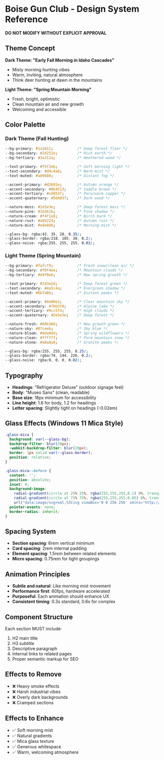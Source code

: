 # Boise Gun Club - Design System Reference
**DO NOT MODIFY WITHOUT EXPLICIT APPROVAL**

## Theme Concept
**Dark Theme: "Early Fall Morning in Idaho Cascades"**
- Misty morning hunting vibes
- Warm, inviting, natural atmosphere
- Think deer hunting at dawn in the mountains

**Light Theme: "Spring Mountain Morning"** 
- Fresh, bright, optimistic
- Clean mountain air and new growth
- Welcoming and accessible

## Color Palette

### Dark Theme (Fall Hunting)
```css
--bg-primary: #1a1611;           /* Deep forest floor */
--bg-secondary: #2d251e;         /* Rich earth */
--bg-tertiary: #3a312a;          /* Weathered wood */

--text-primary: #f5f2eb;         /* Soft morning light */
--text-secondary: #d4c4a8;       /* Warm mist */
--text-muted: #a89680;           /* Distant fog */

--accent-primary: #d2691e;       /* Autumn orange */
--accent-secondary: #8b4513;     /* Saddle brown */
--accent-tertiary: #cd853f;      /* Peru/warm copper */
--accent-quaternary: #5d4037;    /* Dark wood */

--nature-moss: #2e5e3e;          /* Deep forest moss */
--nature-pine: #1b3b1b;          /* Pine shadow */
--nature-cream: #f4f1e8;         /* Birch bark */
--nature-rust: #a0522d;          /* Autumn rust */
--nature-mist: #e8e0d6;          /* Morning mist */

--glass-bg: rgba(42, 35, 28, 0.35);
--glass-border: rgba(210, 105, 30, 0.2);
--glass-noise: rgba(255, 255, 255, 0.03);
```

### Light Theme (Spring Mountain)
```css
--bg-primary: #fafcf9;           /* Fresh snow/clean air */
--bg-secondary: #f0f4ee;         /* Mountain clouds */
--bg-tertiary: #e8f0e6;          /* New spring growth */

--text-primary: #2d3e2d;         /* Deep forest green */
--text-secondary: #4a5c4a;       /* Evergreen shadow */
--text-muted: #6b7a6b;           /* Distant peaks */

--accent-primary: #4a90e2;       /* Clear mountain sky */
--accent-secondary: #7bb3f0;     /* Alpine lake */
--accent-tertiary: #9cc5f4;      /* High clouds */
--accent-quaternary: #2e5e3e;    /* Deep forest */

--nature-fresh: #68b368;         /* New growth green */
--nature-sky: #87ceeb;           /* Sky blue */
--nature-bloom: #dda0dd;         /* Spring wildflowers */
--nature-clean: #ffffff;         /* Pure mountain snow */
--nature-stone: #a8a8a8;         /* Granite peaks */

--glass-bg: rgba(255, 255, 255, 0.25);
--glass-border: rgba(74, 144, 226, 0.2);
--glass-noise: rgba(0, 0, 0, 0.02);
```

## Typography
- **Headings**: "Refrigerator Deluxe" (outdoor signage feel)
- **Body**: "Museo Sans" (clean, readable)
- **Base size**: 18px minimum for accessibility
- **Line height**: 1.6 for body, 1.2 for headings
- **Letter spacing**: Slightly tight on headings (-0.02em)

## Glass Effects (Windows 11 Mica Style)
```css
.glass-mica {
  background: var(--glass-bg);
  backdrop-filter: blur(20px);
  -webkit-backdrop-filter: blur(20px);
  border: 1px solid var(--glass-border);
  position: relative;
}

.glass-mica::before {
  content: '';
  position: absolute;
  inset: 0;
  background-image: 
    radial-gradient(circle at 25% 25%, rgba(255,255,255,0.1) 0%, transparent 25%),
    radial-gradient(circle at 75% 75%, rgba(255,255,255,0.05) 0%, transparent 25%),
    url("data:image/svg+xml,%3Csvg viewBox='0 0 256 256' xmlns='http://www.w3.org/2000/svg'%3E%3Cfilter id='noiseFilter'%3E%3CfeTurbulence type='fractalNoise' baseFrequency='0.65' numOctaves='4' stitchTiles='stitch'/%3E%3C/filter%3E%3Crect width='100%25' height='100%25' filter='url(%23noiseFilter)' opacity='0.15'/%3E%3C/svg%3E");
  pointer-events: none;
  border-radius: inherit;
}
```

## Spacing System
- **Section spacing**: 6rem vertical minimum
- **Card spacing**: 2rem internal padding
- **Element spacing**: 1.5rem between related elements
- **Micro spacing**: 0.75rem for tight groupings

## Animation Principles
- **Subtle and natural**: Like morning mist movement
- **Performance first**: 60fps, hardware accelerated
- **Purposeful**: Each animation should enhance UX
- **Consistent timing**: 0.3s standard, 0.6s for complex

## Component Structure
Each section MUST include:
1. H2 main title
2. H3 subtitle 
3. Descriptive paragraph
4. Internal links to related pages
5. Proper semantic markup for SEO

## Effects to Remove
- ❌ Heavy smoke effects
- ❌ Harsh industrial vibes  
- ❌ Overly dark backgrounds
- ❌ Cramped sections

## Effects to Enhance
- ✅ Soft morning mist
- ✅ Natural gradients
- ✅ Mica glass texture
- ✅ Generous whitespace
- ✅ Warm, welcoming atmosphere
